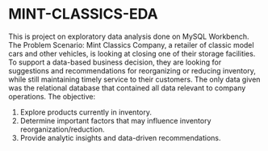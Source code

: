 # MINT-CLASSICS-EDA
This is project on exploratory data analysis done on MySQL Workbench. 
The Problem Scenario:
     Mint Classics Company, a retailer of classic model cars and other vehicles, is looking at closing one of their storage facilities. To support a data-based business decision, they are looking for suggestions and recommendations for reorganizing or reducing inventory, while still maintaining timely service to their customers.
     The only data given was the relational database that contained all data relevant to company operations.
The objective:
1. Explore products currently in inventory.
2. Determine important factors that may influence inventory reorganization/reduction.
3. Provide analytic insights and data-driven recommendations.

